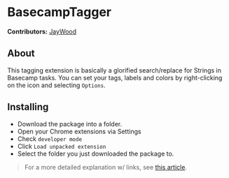 # BasecampTagger

**Contributors:** [JayWood](http://github.com/JayWood)

## About
This tagging extension is basically a glorified search/replace for Strings in Basecamp tasks. You can set your tags, labels and colors by right-clicking on the icon and selecting `Options`.

## Installing
* Download the package into a folder.
* Open your Chrome extensions via Settings
* Check `developer mode`
* Click `Load unpacked extension`
* Select the folder you just downloaded the package to.

> For a more detailed explanation w/ links, see [this article](http://techapple.net/2015/09/how-to-install-load-unpacked-extension-in-google-chrome-browser-os-chromebooks/).
